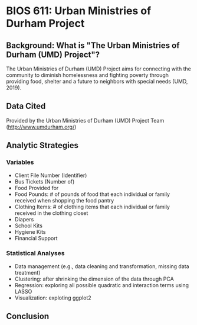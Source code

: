 # BIOS 611: Urban Ministries of Durham Project

## Background: What is "The Urban Ministries of Durham (UMD) Project"?
The Urban Ministries of Durham (UMD) Project aims for connecting with the community to diminish homelessness and fighting poverty through providing food, shelter and a future to neighbors with special needs (UMD, 2019).

## Data Cited
Provided by the Urban Ministries of Durham (UMD) Project Team (http://www.umdurham.org/)

## Analytic Strategies

### Variables
* Client File Number (Identifier)
* Bus Tickets (Number of)
* Food Provided for
* Food Pounds: # of pounds of food that each individual or family received when shopping the food pantry
* Clothing Items: # of clothing items that each individual or family received in the clothing closet 
* Diapers
* School Kits
* Hygiene Kits
* Financial Support

### Statistical Analyses
* Data management (e.g., data cleaning and transformation, missing data treatment)
* Clustering: after shrinking the dimension of the data through PCA
* Regression: exploring all possible quadratic and interaction terms using LASSO 
* Visualization: exploting ggplot2

## Conclusion
